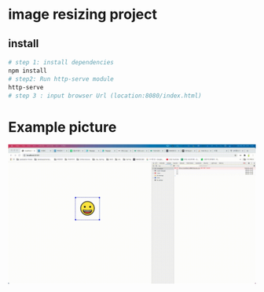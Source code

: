 # image resizing project

## install
``` bash
# step 1: install dependencies
npm install
# step2: Run http-serve module
http-serve
# step 3 : input browser Url (location:8080/index.html)
```

# Example picture
![](icon_resizing.gif)